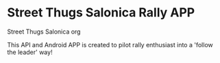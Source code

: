 # Street Thugs Salonica Rally APP
Street Thugs Salonica org

This API and Android APP is created to pilot rally enthusiast into a 'follow the leader' way!
